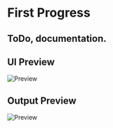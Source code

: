 # First Progress
## ToDo, documentation.

## UI Preview
![Preview](https://drive.google.com/uc?id=1ilLpd4S8faFiRp6Mq2wly9uxdI6XerFk)

## Output Preview
![Preview](https://drive.google.com/uc?id=1MzZMOMwQBVXlE6ih-_lei1WDJbRelNYa)
